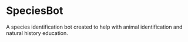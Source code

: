 # SpeciesBot

A species identification bot created to help with animal identification and natural history education.